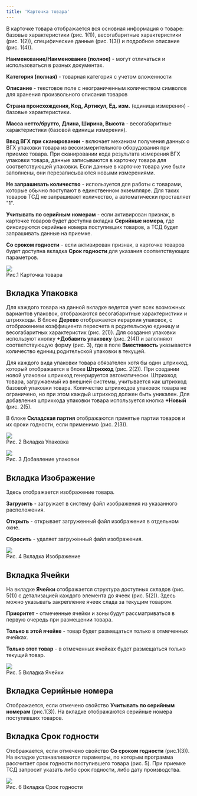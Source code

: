 ```yaml
---
title: 'Карточка товара'
---
```


В карточке товара отображается вся основная информация о товаре: базовые характеристики (рис. 1(1)), весогабаритные характеристики (рис. 1(2)), 
специфические данные (рис. 1(3)) и подробное описание (рис. 1(4)).

**Наименование/Наименование (полное)** - могут отличаться и использоваться в разных документах.

**Категория (полная)** - товарная категория с учетом вложенности

**Описание** - текстовое поле с неограниченным количеством символов для хранения произвольного описания товаров

**Страна происхождения, Код, Артикул, Ед. изм.** (единица измерения) - базовые характеристики.

**Масса нетто/брутто, Длина, Ширина, Высота** - весогабаритные характеристики (базовой единицы измерения).

**Ввод ВГХ при сканировании** - включает механизм получения данных о ВГХ упаковки товара из весоизмерительного оборудования при приемке товара. 
При сканировании кода результата измерения ВГХ упаковки товара, данные записываются в карточку товара для соответствующей упаковки. 
Если данные в карточке товара уже были заполнены, они перезаписываются новыми измерениями.

**Не запрашивать количество** - используется для работы с товарами, которые обычно поступают в единственном экземпляре. 
Для таких товаров ТСД не запрашивает количество, а автоматически проставляет "1".

**Учитывать по серийным номерам** - если активирован признак, в карточке товаров будет доступна вкладка **Серийные номера**, 
где фиксируются серийные номера поступивших товаров, а ТСД будет запрашивать данные на приемке.

**Со сроком годности** - если активирован признак, в карточке товаров будет доступна вкладка **Срок годности** для указания соответствующих параметров.

![](../img/goods_card1.png)  
Рис.1 Карточка товара


## Вкладка Упаковка

Для каждого товара на данной вкладке ведется учет всех возможных вариантов упаковок, отображаются весогабаритные характеристики и штрихкоды. 
В блоке **Дерево** отображается иерархия упаковок, с отображением коэффициента пересчета в родительскую единицу и весогабаритных характеристик (рис. 2(1)). 
Для создания упаковки используют кнопку **+Добавить упаковку** (рис. 2(4)) и заполняют соответствующую форму (рис. 3), 
где в поле **Вместимость** указывается количество единиц родительской упаковки в текущей.

Для каждого вида упаковки товара обязателен хотя бы один штрихкод, который отображается в блоке **Штрихкод** (рис. 2(2)). 
При создании новой упаковки штрихкод генерируется автоматически.  Штрихкод товара, загружаемый из внешней системы, учитывается как штрихкод базовой упаковки товара. 
Количество штрихкодов упаковок товара не ограничено, но при этом каждый штрихкод должен быть уникален. 
Для добавления штрихкода упаковки товара используется кнопка **+Новый** (рис. 2(5).

В блоке **Складская партия** отображаются принятые партии товаров и их сроки годности, если применимо (рис. 2(3)).

![](../img/goods_card2.png)  
Рис. 2 Вкладка Упаковка

![](../img/goods_card3.png)    
Рис. 3 Добавление упаковки


## Вкладка Изображение

Здесь отображается изображение товара.

**Загрузить** - загружает в систему файл изображения из указанного расположения.

**Открыть** - открывает загруженный файл изображения в отдельном окне.

**Сбросить** - удаляет загруженный файл изображения. 

![](../img/goods_card4.png)  
Рис. 4 Вкладка Изображение  


## Вкладка Ячейки

На вкладке **Ячейки** отображается структура доступных складов (рис. 5(1)) с детализацией каждого элемента до ячеек (рис. 5(2)). 
Здесь можно указывать закрепление ячеек слада за текущим товаром.

**Приоритет** - отмеченные ячейки и зоны будут рассматриваться в первую очередь при размещении товара.

**Только в этой ячейке** - товар будет размещаться только в отмеченных ячейках.

**Только этот товар** - в отмеченных ячейках будет размещаться только текущий товар.

![](../img/goods_card5.png)  
Рис. 5 Вкладка Ячейки


## Вкладка Серийные номера

Отображается, если отмечено свойство **Учитывать по серийным номерам** (рис.1(3)). На вкладке отображаются серийные номера поступивших товаров.


## Вкладка Срок годности

Отображается, если отмечено свойство **Со сроком годности** (рис.1(3)). На вкладке устанавливаются параметры, 
по которым программа рассчитает срок годности поступившего товара (рис. 5). При приемке ТСД запросит указать либо срок годности, либо дату производства. 

![](../img/goods_card6.png)  
Рис. 6 Вкладка Срок годности

